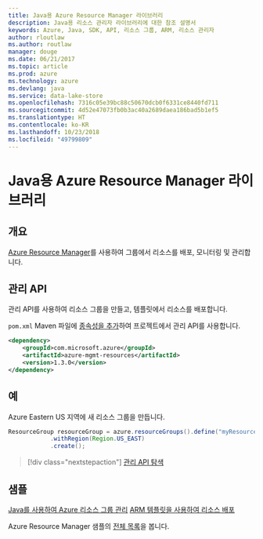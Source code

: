 ```yaml
---
title: Java용 Azure Resource Manager 라이브러리
description: Java용 리소스 관리자 라이브러리에 대한 참조 설명서
keywords: Azure, Java, SDK, API, 리소스 그룹, ARM, 리소스 관리자
author: rloutlaw
ms.author: routlaw
manager: douge
ms.date: 06/21/2017
ms.topic: article
ms.prod: azure
ms.technology: azure
ms.devlang: java
ms.service: data-lake-store
ms.openlocfilehash: 7316c05e39bc88c50670dcb0f6331ce8440fd711
ms.sourcegitcommit: 4d52e47073fb0b3ac40a2689daea186bad5b1ef5
ms.translationtype: HT
ms.contentlocale: ko-KR
ms.lasthandoff: 10/23/2018
ms.locfileid: "49799809"
---
```

# <a name="azure-resource-manager-libraries-for-java"></a>Java용 Azure Resource Manager 라이브러리

## <a name="overview"></a>개요

[Azure Resource Manager](https://docs.microsoft.com/azure/azure-resource-manager/resource-group-overview)를 사용하여 그룹에서 리소스를 배포, 모니터링 및 관리합니다.

## <a name="management-api"></a>관리 API

관리 API를 사용하여 리소스 그룹을 만들고, 템플릿에서 리소스를 배포합니다.

`pom.xml` Maven 파일에 [종속성을 추가](https://maven.apache.org/guides/getting-started/index.html#How_do_I_use_external_dependencies)하여 프로젝트에서 관리 API를 사용합니다.


```XML
<dependency>
    <groupId>com.microsoft.azure</groupId>
    <artifactId>azure-mgmt-resources</artifactId>
    <version>1.3.0</version>
</dependency>
```

## <a name="example"></a>예

Azure Eastern US 지역에 새 리소스 그룹을 만듭니다.

```java
ResourceGroup resourceGroup = azure.resourceGroups().define("myResourceGroup")
            .withRegion(Region.US_EAST)
            .create();
```

> [!div class="nextstepaction"]
> [관리 API 탐색](/java/api/overview/azure/resources/management)

## <a name="samples"></a>샘플

[Java를 사용하여 Azure 리소스 그룹 관리][1] 
[ARM 템플릿을 사용하여 리소스 배포][2]

[1]: https://github.com/Azure-Samples/resources-java-manage-resource-group
[2]: https://github.com/Azure-Samples/resources-java-deploy-using-arm-template

Azure Resource Manager 샘플의 [전체 목록](https://azure.microsoft.com/resources/samples/?platform=java&term=resource)을 봅니다.
